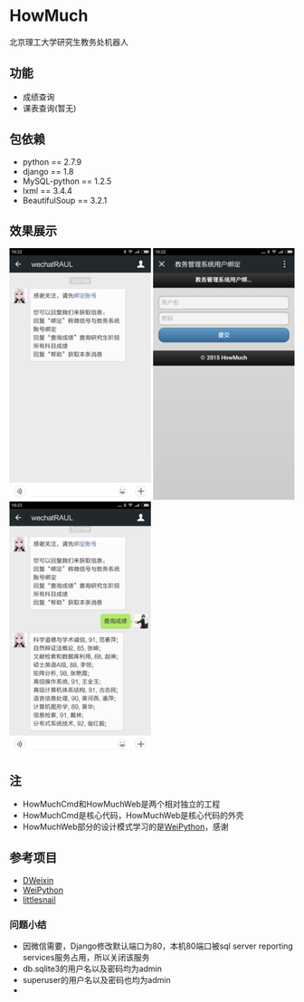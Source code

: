 # HowMuch
北京理工大学研究生教务处机器人

## 功能
* 成绩查询
* 课表查询(暂无)

## 包依赖
* python == 2.7.9
* django == 1.8
* MySQL-python == 1.2.5
* lxml == 3.4.4
* BeautifulSoup == 3.2.1

## 效果展示
<img src='/Effect_Picture/Screenshot_2015-08-01-19-22-48.png' width=250 />
<img src='/Effect_Picture/Screenshot_2015-08-01-19-22-55.png' width=250 />
<img src='/Effect_Picture/Screenshot_2015-08-01-19-23-44.png' width=250 />

## 注
* HowMuchCmd和HowMuchWeb是两个相对独立的工程
* HowMuchCmd是核心代码，HowMuchWeb是核心代码的外壳
* HowMuchWeb部分的设计模式学习的是[WeiPython](https://github.com/PegasusWang/WeiPython)，感谢

## 参考项目
* [DWeixin](https://github.com/manyunkai/DWeixin)
* [WeiPython](https://github.com/PegasusWang/WeiPython)
* [littlesnail](https://github.com/liushuaikobe/littlesnail)

### 问题小结
* 因微信需要，Django修改默认端口为80，本机80端口被sql server reporting services服务占用，所以关闭该服务
* db.sqlite3的用户名以及密码均为admin
* superuser的用户名以及密码也均为admin
*

